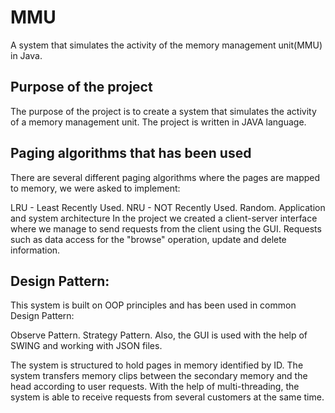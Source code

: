 
# MMU
A system that simulates the activity of the memory management unit(MMU) in Java.

## Purpose of the project
The purpose of the project is to create a system that simulates the activity of a memory management unit. The project is written in JAVA language.

## Paging algorithms that has been used
There are several different paging algorithms where the pages are mapped to memory, we were asked to implement:

LRU - Least Recently Used.
NRU - NOT Recently Used.
Random.
Application and system architecture
In the project we created a client-server interface where we manage to send requests from the client using the GUI. Requests such as data access for the "browse" operation, update and delete information.

## Design Pattern:
This system is built on OOP principles and has been used in common Design Pattern:

Observe Pattern.
Strategy Pattern.
Also, the GUI is used with the help of SWING and working with JSON files.

The system is structured to hold pages in memory identified by ID. The system transfers memory clips between the secondary memory and the head according to user requests. With the help of multi-threading, the system is able to receive requests from several customers at the same time.
